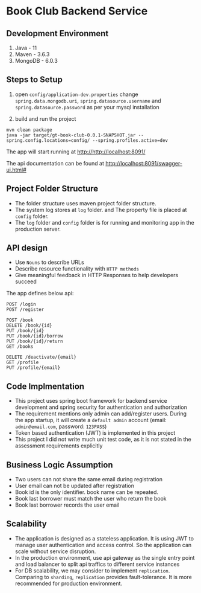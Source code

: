 # Book Club Backend Service

## Development Environment
1. Java - 11
2. Maven - 3.6.3
3. MongoDB - 6.0.3

## Steps to Setup
1. open `config/application-dev.properties`
change `spring.data.mongodb.uri`, `spring.datasource.username` and `spring.datasource.password` as per your mysql installation

2. build and run the project
```
mvn clean package
java -jar target/gt-book-club-0.0.1-SNAPSHOT.jar --spring.config.locations=config/ --spring.profiles.active=dev
```

The app will start running at <http://http://localhost:8091/>

The api documentation can be found at <http://localhost:8091/swagger-ui.html#>

## Project Folder Structure 
- The folder structure uses maven project folder structure. 
- The system log stores at `log` folder. and The property file is placed at `config` folder. 
- The `log` folder and `config` folder is for running and monitoring app in the production server.

## API design
- Use `Nouns` to describe URLs
- Describe resource functionality with `HTTP methods`
- Give meaningful feedback in HTTP Responses to help developers succeed

The app defines below api:
    
    POST /login
    POST /register

    POST /book
    DELETE /book/{id}
    PUT /book/{id}
    PUT /book/{id}/borrow
    PUT /book/{id}/return
    GET /books

    DELETE /deactivate/{email}
    GET /profile
    PUT /profile/{email}

## Code Implmentation
- This project uses spring boot framework for backend service development and spring security for authentication and authorization
- The requirement mentions only admin can add/register users. During the app startup, it will create a `default admin` account (email: `admin@email.com`, password: `123PASS`)
- Token based authentication (JWT) is implemented in this project
- This project I did not write much unit test code, as it is not stated in the assessment requirements explicitly

## Business Logic Assumption
- Two users can not share the same email during registration
- User email can not be updated after registration
- Book id is the only identifier. book name can be repeated.
- Book last borrower must match the user who return the book
- Book last borrower records the user email

## Scalability
- The application is designed as a stateless application. It is using JWT to manage user authentication and access control. So the application can scale without service disruption.
- In the production environment, use api gateway as the single entry point and load balancer to split api traffics to different service instances
- For DB scalability, we may consider to implement `replication`. Comparing to `sharding`, `replication` provides fault-tolerance. It is more recommended for production environment. 